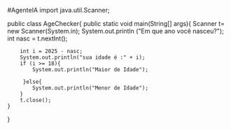 #AgenteIA
import java.util.Scanner;

public class AgeChecker{
    public static void main(String[] args){
        Scanner t= new Scanner(System.in);
        System.out.println ("Em que ano você nasceu?");
        int nasc = t.nextInt();
    
        int i = 2025 - nasc;
        System.out.println("sua idade é :" + i);
        if (i >= 18){
            System.out.println("Maior de Idade");
        
         }else{
            System.out.println("Menor de Idade");
        }
        t.close();
    }
}
